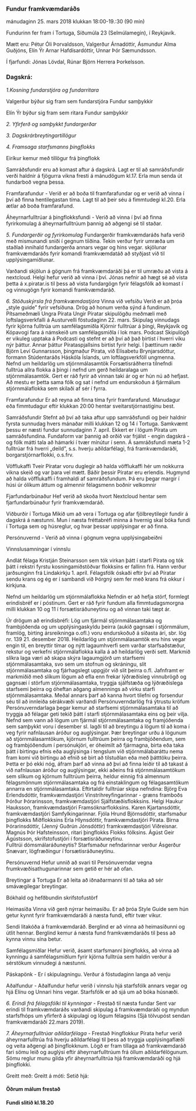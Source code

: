 ### Fundur framkvæmdaráðs
mánudaginn 25. mars 2018 
klukkan 18:00-19.:30 (90 mín)

Fundurinn fer fram í Tortuga, Síðumúla 23 (Selmúlamegin), í Reykjavík. 

Mætt eru: Pétur Óli Þorvaldsson, Valgerður Árnadóttir, Ásmundur Alma Guðjóns, Elín Ýr Arnar Hafdísardóttir, Unnar Þór Sæmundsson.

Í fjarfundi: Jónas Lövdal, Rúnar Björn Herrera Þorkelsson.

### Dagskrá:

*1.Kosning fundarstjóra og fundarritara*

Valgerður býður sig fram sem fundarstjóra
Fundur samþykkir 

Elín Ýr býður sig fram sem ritara 
Fundur samþykkir 

*2. Yfirferð og samþykkt fundargerðar*

*3. Dagskrárbreytingartillögur*

*4. Framsaga starfsmanns þingflokks*

Eiríkur kemur með tillögur frá þingflokk

Samráðsfundir eru að komast aftur á dagskrá. Lagt er til að samráðsfundir verði haldnir á fjögurra vikna fresti á mánudögum kl.17. Erla mun senda út fundarboð vegna þessa. 

Framfarafundur - Verið er að boða til framfarafundar og er verið að vinna í því að finna hentilegastan tíma. Lagt til að þeir séu á fimmtudegi kl.20. Erla ætlar að boða framfarafund.

Áheyrnarfulltrúar á þingflokksfundi - Verið að vinna í því að finna fyrirkomulag á áheyrnarfulltrúum þannig að aðgengi sé til staðar. 

*5. Fundargerðir og fyrirkomulag*
Fundargerðir framkvæmdaráðs hafa verið með mismunandi sniði í gegnum tíiðina. Tekin verður fyrir umræða um staðlað innihald fundargerða annars vegar og hins vegar.
skjölunar framkvæmdaráðs fyrir komandi framkvæmdatáð að styðjast við til upplýsingamiðlunar.

Varðandi skjölun á gögnum frá framkvæmdaráði þá er til umræðu að vista á nextcloud. Helgi hefur verið að vinna í því. 
Jónas nefnir að hægt sé að vista þetta á x.piratar.is til þess að vista fundargögn fyrir félagsfólk að komast í og vinnugögn fyrir komandi framkvæmdaráð. 

*6. Stöðuskýrsla frá framkvæmdastjóra*
Vinna við vefsíðu
Verið er að þróa „style guide” fyrir vefsíðuna. Drög að honum verða sýnd á fundinum.
Pítsameðmæli Ungra Pírata
Ungir Píratar skipulögðu meðmæli með loftslagsverkfalli á Austurvelli föstudaginn 22. mars. 
Skipulag vinnudags fyrir kjörna fulltrúa um samfélagsmiðla
Kjörnir fulltrúar á þingi, Reykjavík og Kópavogi fara á námskeið um samfélagsmiðla í lok mars.
Podcast
Skipulögð er vikuleg upptaka á Podcasti og stefnt er að því að það birtist í hverri viku nýr þáttur. Annar þáttur Pírataspjallsins birtist fyrir helgi. Í þættinum ræðir Björn Leví Gunnarsson, þingmaður Pírata, við Elísabetu Brynjarsdóttur, formann Stúdentaráðs Háskóla Íslands, um loftlagsverkföll ungmenna.
Nefnd um heildarlög um stjórnmálasamtök
Forsætisráðherra tilnefndi fulltrúa allra flokka á þingi í nefnd um gerð heildaralaga um stjórnmálasamtök. Gert er ráð fyrir að vinnan taki ár og er hún nú að hefjast. Að mestu er þetta sama fólk og sat í nefnd um endurskoðun á fjármálum stjórnmálaflokka sem skilaði af sér í fyrra.

Framfarafundur
Er að reyna að finna tíma fyrir framfarafund.
Mánudagur eða fimmtudagur eftir klukkan 20:00 hentar sveitarstjórnastiginu best.

Samráðsfundir
Stefnt að því að taka aftur upp samráðsfundi og þeir haldnir fyrsta sunnudag hvers mánaðar milli klukkan 12 og 14 í Tortuga. Samkvæmt þessu er næsti fundur sunnudaginn 7. apríl.
Ekkert er í lögum Pírata um samráðsfundina. Fundaform var þannig að orðið var frjálst - engin dagskrá - og fólk mátti tala að hámarki í tvær mínútur í senn.
Á samráðsfundi mæta 1-2 fulltrúar frá hverri „deild”, s.s. hverju aðildarfélagi, frá framkvæmdaráði, borgarstjórnarflokki, o.s.frv.

Vöfflukaffi
Tveir Píratar voru duglegir að halda vöfflukaffi hér um nokkurra vikna skeið og var þara vel mætt. Báðir þessir Píratar eru erlendis.
Hugmynd að halda vöfflukaffi í framhaldi af samráðsfundum. Þá eru þegar margir í húsi úr ólíkum áttum og almennir félagsmenn boðnir velkomnir

Fjarfundarbúnaður
Hef verið að skoða hvort Nextcloud hentar sem fjarfundarbúnaður fyrir framkvæmdaráð.

Viðburðir í Tortuga
Mikið um að vera í Tortuga og afar fjölbreytilegir fundir á dagskrá á næstunni. Mun í næsta fréttabréfi minna á hvernig skal bóka fundi í Tortuga sem og húsreglur, og hvar þessar upplýsingar er að finna.

Persónuvernd - Verið að vinna í gögnum vegna upplýsingabeiðni 

Vinnslusamningar í vinnslu 

Andlát félaga
Kristján Steinarsson sem tók virkan þátt í starfi Pírata og tók þátt í rekstri fyrstu kosningamiðstöðvar flokksins er fallinn frá. Hann verður jarðsunginn frá Lindakirkju 1. apríl. Félagsfólk óskaði eftir því að Píratar sendu krans og ég er í sambandi við Þórgný sem fer með krans frá okkur í kirkjuna.

Nefnd um heildarlög um stjórnmálaflokka
Nefndin er að hefja störf, formlegt erindisbréf er í póstinum. Gert er ráð fyrir fundum alla fimmtudagsmorgna milli klukkan 10 og 11 í forsætisráðuneytinu og að vinnan taki tæpt ár.

Úr drögum að erindisbréfi:
Lög um fjármál stjórnmálasamtaka og frambjóðenda og um upplýsingaskyldu þeirra (aukið gagnsæi í stjórnmálum, framlög, birting ársreikninga o.ofl.)  voru endurskoðuð á síðasta ári, sbr. lög nr. 139 21. desember 2018.  Heildarlög um stjórnmálasamtök eru hins vegar engin til, en breyttir tímar og nýtt lagaumhverfi sem varðar starfsaðstæður, rekstur og verkefni stjórnmálaflokka kalla á að heildarlög verði sett.
Markmið slíkra laga væri að skapa skýra lagaumgjörð um starfsemi stjórnmálasamtaka, svo sem um stofnun og skráningu, slit stjórnmálasamtaka og fjárhagslegt uppgjör við slit þeirra o.fl. Jafnframt er markmiðið með slíkum lögum að efla enn frekar lýðræðisleg vinnubrögð og gagnsæi í störfum stjórnmálasamtaka, tryggja sjálfstæða og lýðræðislega starfsemi þeirra og óheftan aðgang almennings að virku starfi stjórnmálasamtaka. Meðal annars þarf að kanna hvort tilefni og forsendur séu til að innleiða sérákvæði varðandi Persónuverndarlög  frá ýtrustu kröfum Persónuverndarlaga þegar kemur að starfsemi stjórnmálasamtaka til að tryggja að félagar geti tekið þátt í starfi stjórnmálasamtaka eins og þeir vilja.
Nefnd sem vann að lögum um fjármál stjórnmálasamtaka og framjóðenda sem samþykkt voru í desember sl. lagði til að breytingu á lögum til að koma í veg fyrir nafnlausan áróður og auglýsingar. Þær breytingar urðu á lögunum að stjórnmálasamtökum, kjörnum fulltrúum þeirra og frambjóðendum, sem og frambjóðendum í persónukjöri, er óheimilt að fjármagna, birta eða taka þátt í birtingu efnis eða auglýsinga í tengslum við stjórnmálabaráttu nema fram komi við birtingu að efnið sé birt að tilstuðlan eða með þátttöku þeirra.  Þetta er þó ekki nóg, áfram þarf að vinna að því að finna leiðir til að takast á við nafnlausan áróður og auglýsingar, ekki aðeins frá stjórnmálasamtökum sem slíkum og kjörnum fulltrúum þeirra, heldur einnig frá almennum félagsmönnum stjórnmálasamtaka og frá einstaklingum og félagasamtökum annarra en stjórnmálasamtaka.
Eftirtaldir fulltrúar skipa nefndina:
Björg Eva Erlendsdóttir, framkvæmdastjóri Vinstrihreyfingarinnar - græns framboðs
Þórður Þórarinsson, framkvæmdastjóri Sjálfstæðisflokksins.
Helgi Haukur Hauksson, framkvæmdastjóri Framsóknarflokksins.
Karen Kjartansdóttir, framkvæmdastjóri Samfylkingarinnar.
Fjóla Hrund Björnsdóttir, starfsmaður þingflokks Miðflokksins
Erla Hlynsdóttir, framkvæmdastjóri Pírata.
Birna Þórarinsdóttir, (Jenný Guðrún Jónsdóttir)  framkvæmdastjóri Viðreisnar.
Magnús Þór Hafsteinsson, ritari þingflokks Flokks fólksins.
Ágúst Geir Ágústsson, skrifstofustjóri í forsætisráðuneytinu.  
Fulltrúi dómsmálaráðuneytis?
Starfsmaður nefndarinnar verður  Ásgerður Snævarr, lögfræðingur í forsætisráðuneytinu.

Persónuvernd
Hefur unnið að svari til Persónuverndar vegna frumkvæðisathugunarinnar sem getið er hér að ofan.

Breytingar á Tortuga
Er að leita að iðnaðarmanni til að taka að sér smávægilegar breytingar.

Bókhald og hefðbundin skrifstofustörf

Heimasíða
Vinna við gerð nýrrar heimasíðu. Er að þróa Style Guide sem hún getur kynnt fyrir framkvæmdaráði á næsta fundi, eftir tvær vikur.

Sendi litakóða á framkvæmdaráð. Berglind er að vinna að heimasíðunni og útlit hennar. Berglind kemur á næsta fund framkvæmdaráðs til þess að kynna vinnu sína betur. 

Samfélagsmiðlar
Hefur verið, ásamt starfsmanni þingflokks, að vinna að kynningu á samfélagsmiðlum fyrir kjörna fulltrúa sem haldin verður á sérstökum vinnudegi á næstunni.

Páskapönk - Er í skipulagningu. Verður á föstudaginn langa að venju

Aðalfundur - Aðalfundur hefur verið í vinnslu hjá starfsfólk annars vegar og hjá Elínu og Unnari hins vegar. Starfsfólk er að sjá um að bóka húsnæði. 

*6. Erindi frá félagsfólki til kynningar* - Frestað til næsta fundar
Sent var erindi til framkvæmdaráðs varðandi skipulag á framkvæmdaráði og myndun starfsfhóps um yfirferð á skipulagi og lögum félagsins (Sjá tölvupóst sendan framkvæmdaráði 22.mars 2019). 

*7. Áheyrnarfulltrúar aðildarfélaga* - Frestað 
Þingflokkur Pírata hefur verið áheyrnarfulltrúa frá hverju aðildarfélagi til þess að tryggja upplýsingaflæði og veita aðgengi að þingflokknum. Lögð er fram tillaga að framkvæmdaráð fari sömu leið og auglýsi eftir áheyrnarfulltrúum frá öllum aðildarfélögunum. Sömu reglur munu gilda yfir áheyrnarfulltrúa hjá framkvæmdaráði og hjá þingflokki. 

Greitt með: 
Greitt á móti: 
Setið hjá: 

#### Öðrum málum frestað 

#### Fundi slitið kl.18.20